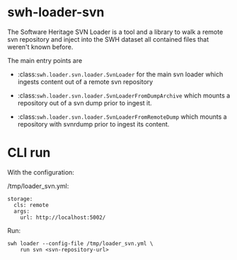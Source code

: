 swh-loader-svn
==============

The Software Heritage SVN Loader is a tool and a library to walk a remote svn repository
and inject into the SWH dataset all contained files that weren't known before.

The main entry points are

- :class:`swh.loader.svn.loader.SvnLoader` for the main svn loader which ingests content out of
  a remote svn repository

- :class:`swh.loader.svn.loader.SvnLoaderFromDumpArchive` which mounts a repository out of a
  svn dump prior to ingest it.

- :class:`swh.loader.svn.loader.SvnLoaderFromRemoteDump` which mounts a repository with
  svnrdump prior to ingest its content.

# CLI run

With the configuration:

/tmp/loader_svn.yml:
```
storage:
  cls: remote
  args:
    url: http://localhost:5002/
```

Run:

```
swh loader --config-file /tmp/loader_svn.yml \
    run svn <svn-repository-url>
```

